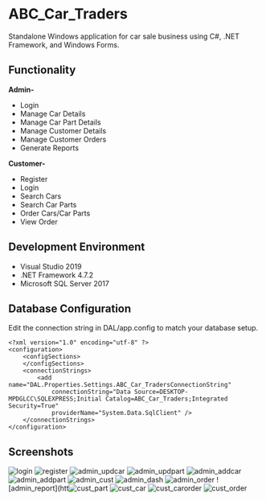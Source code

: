 # ABC_Car_Traders
Standalone Windows application for car sale business using C#, .NET Framework, and Windows Forms.

## Functionality
**Admin-**
 - Login
 - Manage Car Details
 - Manage Car Part Details
 - Manage Customer Details
 - Manage Customer Orders
 - Generate Reports
 
 
**Customer-**
 - Register
 - Login
 - Search Cars
 - Search Car Parts
 - Order Cars/Car Parts
 - View Order

## Development Environment

 - Visual Studio 2019
 - .NET Framework 4.7.2
 - Microsoft SQL Server 2017

## Database Configuration
Edit the connection string in DAL/app.config to match your database setup.

    <?xml version="1.0" encoding="utf-8" ?>
    <configuration>
        <configSections>
        </configSections>
        <connectionStrings>
            <add name="DAL.Properties.Settings.ABC_Car_TradersConnectionString"
                connectionString="Data Source=DESKTOP-MPDGLCC\SQLEXPRESS;Initial Catalog=ABC_Car_Traders;Integrated Security=True"
                providerName="System.Data.SqlClient" />
        </connectionStrings>
    </configuration>
  
## Screenshots
![login](https://user-images.githubusercontent.com/70063725/170936606-878d289c-8813-4c3e-b1d5-6c245b58768f.PNG)
![register](https://user-images.githubusercontent.com/70063725/170936624-769c6d50-4ba3-403a-89c1-3e679918ca24.PNG)
![admin_updcar](https://user-images.githubusercontent.com/70063725/170936709-6a71153f-06f2-491f-a55c-cb6ca104bc38.PNG)
![admin_updpart](https://user-images.githubusercontent.com/70063725/170936723-b6908e11-af1e-429c-ab9e-04517b1b17fc.PNG)
![admin_addcar](https://user-images.githubusercontent.com/70063725/170936726-50918b1b-b9cb-44a6-9881-c5d49e100de8.PNG)
![admin_addpart](https://user-images.githubusercontent.com/70063725/170936733-bcd61df2-1da1-4a79-a904-10e84381dcd0.PNG)
![admin_cust](https://user-images.githubusercontent.com/70063725/170936737-41455857-d5f5-4f8e-b14a-30a820e4a0fa.PNG)
![admin_dash](https://user-images.githubusercontent.com/70063725/170936746-39b5a56c-f6ec-479e-8576-f711898ff65f.PNG)
![admin_order](https://user-images.githubusercontent.com/70063725/170936750-c3c10f73-b8a6-42bd-903d-0487428a7059.PNG)
![admin_report](htt![cust_part](https://user-images.githubusercontent.com/70063725/170936794-d7eb1137-a4fc-4aae-be1d-2228030dc5db.PNG)
![cust_car](https://user-images.githubusercontent.com/70063725/170936815-e502acd4-f4dc-446c-892c-dd11a9bce3ca.PNG)
![cust_carorder](https://user-images.githubusercontent.com/70063725/170936819-0495335f-b702-46cf-aea8-4c4192e0652a.PNG)
![cust_order](https://user-images.githubusercontent.com/70063725/170936826-2eedcb38-d573-4bac-99b5-42ae6a43fcc4.PNG)
